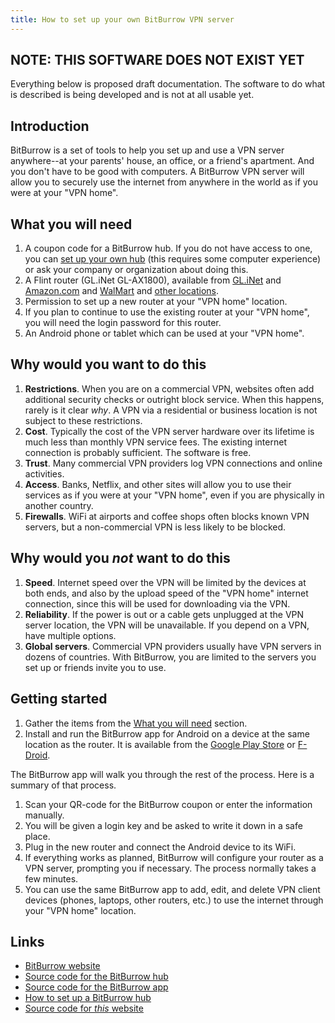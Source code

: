 ```yaml
---
title: How to set up your own BitBurrow VPN server
---
```


## NOTE: THIS SOFTWARE DOES NOT EXIST YET

Everything below is proposed draft documentation. The software to do what is described is being developed and is not at all usable yet.

## Introduction

BitBurrow is a set of tools to help you set up and use a VPN server anywhere--at your parents' house, an office, or a friend's apartment. And you don't have to be good with computers. A BitBurrow VPN server will allow you to securely use the internet from anywhere in the world as if you were at your "VPN home".

## What you will need

1. A coupon code for a BitBurrow hub. If you do not have access to one, you can [set up your own hub](/how-to-set-up-a-bitburrow-hub) (this requires some computer experience) or ask your company or organization about doing this.
1. A Flint router (GL.iNet GL-AX1800), available from [GL.iNet](https://store.gl-inet.com/collections/smart-home-gateway-mesh-router/products/flint-gl-ax1800-dual-band-gigabit-wifi-6-openwrt-adguard-home) and [Amazon.com](https://amazon.com/dp/B09HBW45ZJ) and [WalMart](https://www.walmart.com/ip/-/187628398) and [other locations](https://www.gl-inet.com/where-to-buy/#europe).
1. Permission to set up a new router at your "VPN home" location.
1. If you plan to continue to use the existing router at your "VPN home", you will need the login password for this router.
1. An Android phone or tablet which can be used at your "VPN home".

## Why would you want to do this

1. **Restrictions**. When you are on a commercial VPN, websites often add additional security checks or outright block service. When this happens, rarely is it clear *why*. A VPN via a residential or business location is not subject to these restrictions.
1. **Cost**. Typically the cost of the VPN server hardware over its lifetime is much less than monthly VPN service fees. The existing internet connection is probably sufficient. The software is free.
1. **Trust**. Many commercial VPN providers log VPN connections and online activities.
1. **Access**. Banks, Netflix, and other sites will allow you to use their services as if you were at your "VPN home", even if you are physically in another country.
1. **Firewalls**. WiFi at airports and coffee shops often blocks known VPN servers, but a non-commercial VPN is less likely to be blocked.

## Why would you *not* want to do this

1. **Speed**. Internet speed over the VPN will be limited by the devices at both ends, and also by the upload speed of the "VPN home" internet connection, since this will be used for downloading via the VPN.
1. **Reliability**. If the power is out or a cable gets unplugged at the VPN server location, the VPN will be unavailable. If you depend on a VPN, have multiple options.
1. **Global servers**. Commercial VPN providers usually have VPN servers in dozens of countries. With BitBurrow, you are limited to the servers you set up or friends invite you to use.

## Getting started

1. Gather the items from the [What you will need](#what-you-will-need) section.
1. Install and run the BitBurrow app for Android on a device at the same location as the router. It is available from the [Google Play Store](https://play.google.com/store/apps/details?id=com.bitburrow.app) or [F-Droid](https://f-droid.org/en/packages/com.bitburrow.app/).

The BitBurrow app will walk you through the rest of the process. Here is a summary of that process.

1. Scan your QR-code for the BitBurrow coupon or enter the information manually.
1. You will be given a login key and be asked to write it down in a safe place.
1. Plug in the new router and connect the Android device to its WiFi.
1. If everything works as planned, BitBurrow will configure your router as a VPN server, prompting you if necessary. The process normally takes a few minutes.
1. You can use the same BitBurrow app to add, edit, and delete VPN client devices (phones, laptops, other routers, etc.) to use the internet through your "VPN home" location.

## Links

* [BitBurrow website](https://bitburrow.com)
* [Source code for the BitBurrow hub](https://github.com/BitBurrow/BitBurrow)
* [Source code for the BitBurrow app](https://github.com/BitBurrow/BitBurrow/tree/main/app)
* [How to set up a BitBurrow hub](/how-to-set-up-a-bitburrow-hub)
* [Source code for *this* website](https://github.com/BitBurrow/BitBurrow.github.io)
